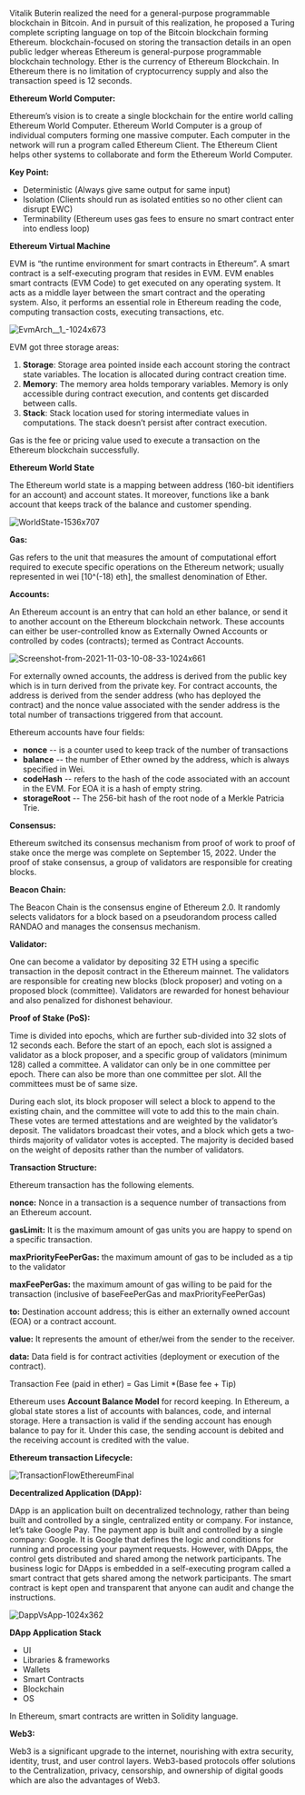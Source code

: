 Vitalik Buterin realized the need for a general-purpose programmable blockchain in Bitcoin. And in pursuit of this realization, he proposed a Turing complete scripting language on top of the Bitcoin blockchain forming Ethereum. blockchain-focused on storing the transaction details in an open public ledger whereas Ethereum is general-purpose programmable blockchain technology. Ether is the currency of Ethereum Blockchain. In Ethereum there is no limitation of cryptocurrency supply and also the transaction speed is 12 seconds.

**Ethereum World Computer:**

Ethereum’s vision is to create a single blockchain for the entire world calling Ethereum World Computer. Ethereum World Computer is a group of individual computers forming one massive computer. Each computer in the network will run a program called Ethereum Client. The Ethereum Client helps other systems to collaborate and form the Ethereum World Computer.

**Key Point:**

- Deterministic (Always give same output for same input)
- Isolation (Clients should run as isolated entities so no other client can disrupt EWC) 
- Terminability (Ethereum uses gas fees to ensure no smart contract enter into endless loop)

**Ethereum Virtual Machine**

EVM is “the runtime environment for smart contracts in Ethereum”. A smart contract is a self-executing program that resides in EVM. EVM enables smart contracts (EVM Code) to get executed on any operating system. It acts as a middle layer between the smart contract and the operating system. Also, it performs an essential role in Ethereum reading the code, computing transaction costs, executing transactions, etc.

![EvmArch__1_-1024x673](https://user-images.githubusercontent.com/80442960/221403195-041984a8-0ebb-47aa-b212-ea18e803eb83.png)

EVM got three storage areas:

1. **Storage**: Storage area pointed inside each account storing the contract state variables. The location is allocated during contract creation time.
1. **Memory**: The memory area holds temporary variables. Memory is only accessible during contract execution, and contents get discarded between calls.
1. **Stack**: Stack location used for storing intermediate values in computations. The stack doesn’t persist after contract execution.

Gas is the fee or pricing value used to execute a transaction on the Ethereum blockchain successfully.


**Ethereum World State**

The Ethereum world state is a mapping between address (160-bit identifiers for an account) and account states. It moreover, functions like a bank account that keeps track of the balance and customer spending.

![WorldState-1536x707](https://user-images.githubusercontent.com/80442960/221403236-367e4f84-e72f-41af-a557-ab0e9e673317.png)


**Gas:**

Gas refers to the unit that measures the amount of computational effort required to execute specific operations on the Ethereum network; usually represented in wei [10^(-18) eth], the smallest denomination of Ether.

**Accounts:**

An Ethereum account is an entry that can hold an ether balance, or send it to another account on the Ethereum blockchain network. These accounts can either be user-controlled know as Externally Owned Accounts or controlled by codes (contracts); termed as Contract Accounts.

![Screenshot-from-2021-11-03-10-08-33-1024x661](https://user-images.githubusercontent.com/80442960/221403282-d4a5e5cc-f626-443d-b615-9e402bc68359.png)

For externally owned accounts, the address is derived from the public key which is in turn derived from the private key. For contract accounts, the address is derived from the sender address (who has deployed the contract) and the nonce value associated with the sender address is the total number of transactions triggered from that account.

Ethereum accounts have four fields:

- **nonce** -- is a counter used to keep track of the number of transactions
- **balance** -- the number of Ether owned by the address, which is always specified in Wei.
- **codeHash** -- refers to the hash of the code associated with an account in the EVM. For EOA it is a hash of empty string.
- **storageRoot** -- The 256-bit hash of the root node of a Merkle Patricia Trie.

**Consensus:**

Ethereum switched its consensus mechanism from proof of work to proof of stake once the merge was complete on September 15, 2022. Under the proof of stake consensus, a group of validators are responsible for creating blocks.

**Beacon Chain:**

The Beacon Chain is the consensus engine of Ethereum 2.0. It randomly selects validators for a block based on a pseudorandom process called RANDAO and manages the consensus mechanism.

**Validator:**

One can become a validator by depositing 32 ETH using a specific transaction in the deposit contract in the Ethereum mainnet. The validators are responsible for creating new blocks (block proposer) and voting on a proposed block (committee). Validators are rewarded for honest behaviour and also penalized for dishonest behaviour.

**Proof of Stake (PoS):**

Time is divided into epochs, which are further sub-divided into 32 slots of 12 seconds each. Before the start of an epoch, each slot is assigned a validator as a block proposer, and a specific group of validators (minimum 128) called a committee. A validator can only be in one committee per epoch. There can also be more than one committee per slot. All the committees must be of same size.

During each slot, its block proposer will select a block to append to the existing chain, and the committee will vote to add this to the main chain. These votes are termed attestations and are weighted by the validator’s deposit. The validators broadcast their votes, and a block which gets a two-thirds majority of validator votes is accepted. The majority is decided based on the weight of deposits rather than the number of validators.

**Transaction Structure:**

Ethereum transaction has the following elements.

**nonce:**  Nonce in a transaction is a sequence number of transactions from an Ethereum account.

**gasLimit:** It is the maximum amount of gas units you are happy to spend on a specific transaction. 

**maxPriorityFeePerGas:** the maximum amount of gas to be included as a tip to the validator

**maxFeePerGas:**  the maximum amount of gas willing to be paid for the transaction (inclusive of baseFeePerGas and maxPriorityFeePerGas)

**to:** Destination account address; this is either an externally owned account (EOA) or a contract account.

**value:** It represents the amount of ether/wei from the sender to the receiver.

**data:** Data field is for contract activities (deployment or execution of the contract).

Transaction Fee (paid in ether)  = Gas Limit \*(Base fee + Tip)

Ethereum uses **Account Balance Model** for record keeping. In Ethereum, a global state stores a list of accounts with balances, code, and internal storage. Here a transaction is valid if the sending account has enough balance to pay for it. Under this case, the sending account is debited and the receiving account is credited with the value.







**Ethereum transaction Lifecycle:**

![TransactionFlowEthereumFinal](https://user-images.githubusercontent.com/80442960/221403318-ded6b0c2-ca03-40c5-8eac-076d3593ceb3.png)

**Decentralized Application (DApp):**

DApp is an application built on decentralized technology, rather than being built and controlled by a single, centralized entity or company. For instance, let’s take Google Pay. The payment app is built and controlled by a single company: Google. It is Google that defines the logic and conditions for running and processing your payment requests. However, with DApps, the control gets distributed and shared among the network participants. The business logic for DApps is embedded in a self-executing program called a smart contract that gets shared among the network participants. The smart contract is kept open and transparent that anyone can audit and change the instructions.

![DappVsApp-1024x362](https://user-images.githubusercontent.com/80442960/221403339-c7811d66-ceb7-4eb0-bf6b-7517b655fd1c.png)


**DApp Application Stack**

- UI
- Libraries & frameworks
- Wallets
- Smart Contracts
- Blockchain
- OS

In Ethereum, smart contracts are written in Solidity language.

**Web3:**

Web3 is a significant upgrade to the internet, nourishing with extra security, identity, trust, and user control layers. Web3-based protocols offer solutions to the Centralization, privacy, censorship, and ownership of digital goods which are also the advantages of Web3.

